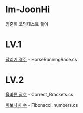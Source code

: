 # Im-JoonHi
임준희 코딩테스트 풀이

# LV.1
[달리기 경주](https://school.programmers.co.kr/learn/courses/30/lessons/178871) - HorseRunningRace.cs

# LV.2
[올바른 괄호](https://school.programmers.co.kr/learn/courses/30/lessons/12945) - Correct_Brackets.cs


[피보나치 수](https://school.programmers.co.kr/learn/courses/30/lessons/12909) - Fibonacci_numbers.cs
